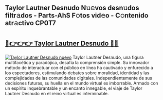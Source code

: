 ## Taylor Lautner Desnudo N𝚞𝚎vos desn𝚞dos filtr𝚊dos - Parts-AhS F𝚘tos vid𝚎o - C𝚘ntenido atr𝚊ctivo CP0T7

# <h2><a href="http://mbc8fwl.tromn.icu/?c=Taylor+Lautner+Desnudo">🔗👉👉👉 Taylor Lautner Desnudo 🔗🔗</a></h2>

[![Taylor Lautner Desnudo nuevo](https://i.imgur.com/pEAQMta.gif)](http://mbc8fwl.tromn.icu/?c=Taylor+Lautner+Desnudo)
Taylor Lautner Desnudo, una figura multifacética y paradójica, desafía la comprensión simple. Su innovador método de interactuar con el público en línea ha cautivado y enfurecido a los espectadores, estimulando debates sobre moralidad, identidad y las complejidades de las comunidades digitales. Independientemente de sus decisiones futuras, su huella en el mundo virtual es imborrable. Armado con un espíritu inquebrantable y un encanto innegable, el viaje de Taylor Lautner Desnudo en el reino virtual es interminable.

